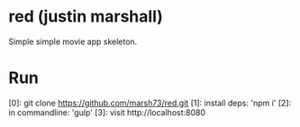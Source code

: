 red (justin marshall)
=========

Simple simple movie app skeleton.


Run
=====


[0]: git clone https://github.com/marsh73/red.git
[1]: install deps: 'npm i'
[2]: in commandline: 'gulp'
[3]: visit http://localhost:8080
